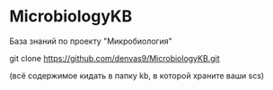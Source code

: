 # MicrobiologyKB

База знаний по проекту "Микробиология"

git clone https://github.com/denvas9/MicrobiologyKB.git

(всё содержимое кидать в папку kb, в которой храните ваши scs) 
